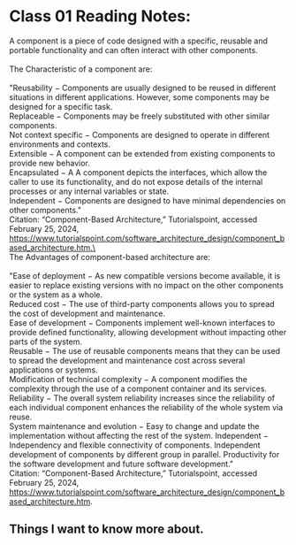 # Class 01 Reading Notes:

A component is a piece of code designed with a specific, reusable and portable functionality and can often interact with other components.\
\
The Characteristic of a component are:\
\
"Reusability − Components are usually designed to be reused in different situations in different applications. However, some components may be designed for a specific task.\
Replaceable − Components may be freely substituted with other similar components.\
Not context specific − Components are designed to operate in different environments and contexts.\
Extensible − A component can be extended from existing components to provide new behavior.\
Encapsulated − A A component depicts the interfaces, which allow the caller to use its functionality, and do not expose details of the internal processes or any internal variables or state.\
Independent − Components are designed to have minimal dependencies on other components."\
Citation: “Component-Based Architecture,” Tutorialspoint, accessed February 25, 2024, https://www.tutorialspoint.com/software_architecture_design/component_based_architecture.htm.\
\
The Advantages of component-based architecture are:\
\
"Ease of deployment − As new compatible versions become available, it is easier to replace existing versions with no impact on the other components or the system as a whole.\
Reduced cost − The use of third-party components allows you to spread the cost of development and maintenance.\
Ease of development − Components implement well-known interfaces to provide defined functionality, allowing development without impacting other parts of the system.\
Reusable − The use of reusable components means that they can be used to spread the development and maintenance cost across several applications or systems.\
Modification of technical complexity − A component modifies the complexity through the use of a component container and its services.\
Reliability − The overall system reliability increases since the reliability of each individual component enhances the reliability of the whole system via reuse.\
System maintenance and evolution − Easy to change and update the implementation without affecting the rest of the system.
Independent − Independency and flexible connectivity of components. Independent development of components by different group in parallel. Productivity for the software development and future software development."\
Citation: “Component-Based Architecture,” Tutorialspoint, accessed February 25, 2024, https://www.tutorialspoint.com/software_architecture_design/component_based_architecture.htm.



## Things I want to know more about.
